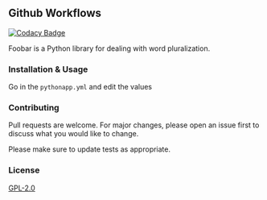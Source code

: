 ## Github Workflows

[![Codacy Badge](https://api.codacy.com/project/badge/Grade/be6526018f2c4bd2889974d1f7a013b1)](https://app.codacy.com/manual/StackNeverFlow/GitHub-Workflows?utm_source=github.com&utm_medium=referral&utm_content=StackNeverFlow/GitHub-Workflows&utm_campaign=Badge_Grade_Settings)

Foobar is a Python library for dealing with word pluralization.

### Installation & Usage
Go in the `pythonapp.yml` and edit the values

### Contributing
Pull requests are welcome. For major changes, please open an issue first to discuss what you would like to change.

Please make sure to update tests as appropriate.

### License
[GPL-2.0](https://github.com/StackNeverFlow/GitHub-Workflows/blob/master/LICENSE)
